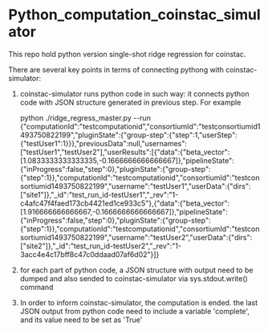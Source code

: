 # Python_computation_coinstac_simulator

This repo hold python version single-shot ridge regression for coinstac.

There are several key points in terms of connecting pythong with coinstac-simulator:

1) coinstac-simulator runs python code in such way: it connects python code with JSON structure generated in previous step. For example

   python ./ridge_regress_master.py --run {"computationId":"testcomputationid","consortiumId":"testconsortiumid1493750822199","pluginState":{"group-step":{"step":1,"userStep":{"testUser1":1}}},"previousData":null,"usernames":["testUser1","testUser2"],"userResults":[{"data":{"beta_vector":[1.0833333333333335,-0.1666666666666667]},"pipelineState":{"inProgress":false,"step":0},"pluginState":{"group-step":{"step":1}},"computationId":"testcomputationid","consortiumId":"testconsortiumid1493750822199","username":"testUser1","userData":{"dirs":["site1"]},"_id":"test_run_id-testUser1","_rev":"1-c4afc47f4faed173cb4421ed1ce933c5"},{"data":{"beta_vector":[1.916666666666667,-0.1666666666666667]},"pipelineState":{"inProgress":false,"step":0},"pluginState":{"group-step":{"step":1}},"computationId":"testcomputationid","consortiumId":"testconsortiumid1493750822199","username":"testUser2","userData":{"dirs":["site2"]},"_id":"test_run_id-testUser2","_rev":"1-3acc4e4c17bff8c47c0ddaad07af6d02"}]}

2) for each part of python code, a JSON structure with output need to be dumped and also sended to coinstac-simulator via sys.stdout.write() command


3) In order to inform coinstac-simulator, the computation is ended. the last JSON output from python code need to include a variable 'complete', and its value need to be set as 'True'
